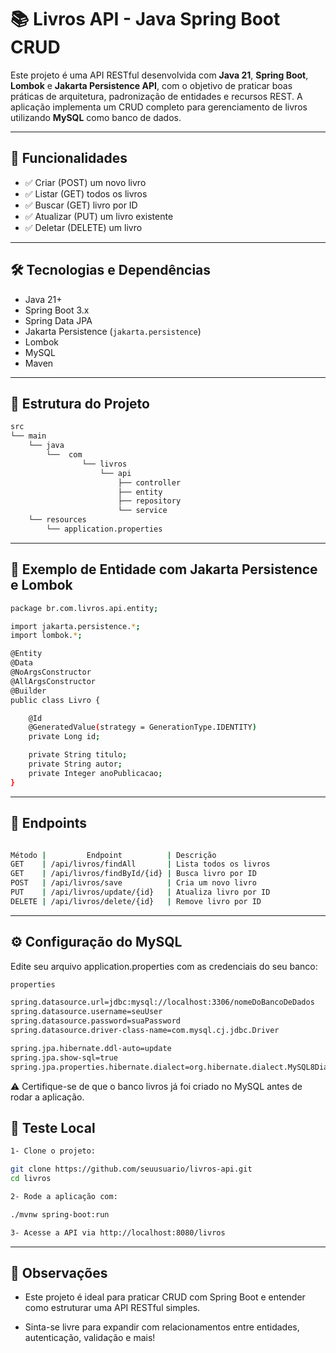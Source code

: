 # 📚 Livros API - Java Spring Boot CRUD

Este projeto é uma API RESTful desenvolvida com **Java 21**, **Spring Boot**, **Lombok** e **Jakarta Persistence API**, com o objetivo de praticar boas práticas de arquitetura, padronização de entidades e recursos REST. A aplicação implementa um CRUD completo para gerenciamento de livros utilizando **MySQL** como banco de dados.

---

## 🧩 Funcionalidades

- ✅ Criar (POST) um novo livro
- ✅ Listar (GET) todos os livros
- ✅ Buscar (GET) livro por ID
- ✅ Atualizar (PUT) um livro existente
- ✅ Deletar (DELETE) um livro

---

## 🛠️ Tecnologias e Dependências

- Java 21+
- Spring Boot 3.x
- Spring Data JPA
- Jakarta Persistence (`jakarta.persistence`)
- Lombok
- MySQL
- Maven

---

## 📁 Estrutura do Projeto

```bash
src
└── main
    └── java
        └──  com
                └── livros
                    └── api
                        ├── controller
                        ├── entity
                        ├── repository
                        └── service
    └── resources
        └── application.properties

```

---

## 📘 Exemplo de Entidade com Jakarta Persistence e Lombok

```bash
package br.com.livros.api.entity;

import jakarta.persistence.*;
import lombok.*;

@Entity
@Data
@NoArgsConstructor
@AllArgsConstructor
@Builder
public class Livro {

    @Id
    @GeneratedValue(strategy = GenerationType.IDENTITY)
    private Long id;

    private String titulo;
    private String autor;
    private Integer anoPublicacao;
}

```

---

## 🔄 Endpoints
```bash

Método |         Endpoint          | Descrição
GET    | /api/livros/findAll       | Lista todos os livros
GET    | /api/livros/findById/{id} | Busca livro por ID
POST   | /api/livros/save          | Cria um novo livro
PUT    | /api/livros/update/{id}   | Atualiza livro por ID
DELETE | /api/livros/delete/{id}   | Remove livro por ID

```
---

## ⚙️ Configuração do MySQL
Edite seu arquivo application.properties com as credenciais do seu banco:

```bash
properties

spring.datasource.url=jdbc:mysql://localhost:3306/nomeDoBancoDeDados
spring.datasource.username=seuUser
spring.datasource.password=suaPassword
spring.datasource.driver-class-name=com.mysql.cj.jdbc.Driver

spring.jpa.hibernate.ddl-auto=update
spring.jpa.show-sql=true
spring.jpa.properties.hibernate.dialect=org.hibernate.dialect.MySQL8Dialect


```
⚠️ Certifique-se de que o banco livros já foi criado no MySQL antes de rodar a aplicação.

## 🧪 Teste Local

```bash
1- Clone o projeto:

git clone https://github.com/seuusuario/livros-api.git
cd livros

2- Rode a aplicação com:

./mvnw spring-boot:run

3- Acesse a API via http://localhost:8080/livros

```
---


## 📌 Observações
* Este projeto é ideal para praticar CRUD com Spring Boot e entender como estruturar uma API RESTful simples.


* Sinta-se livre para expandir com relacionamentos entre entidades, autenticação, validação e mais!